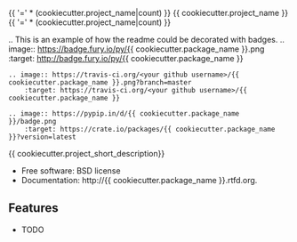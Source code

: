 {{ '=' * (cookiecutter.project_name|count) }}
{{ cookiecutter.project_name }}
{{ '=' * (cookiecutter.project_name|count) }}

.. This is an example of how the readme could be decorated with badges.
    .. image:: https://badge.fury.io/py/{{ cookiecutter.package_name }}.png
        :target: http://badge.fury.io/py/{{ cookiecutter.package_name }}

    .. image:: https://travis-ci.org/<your github username>/{{ cookiecutter.package_name }}.png?branch=master
        :target: https://travis-ci.org/<your github username>/{{ cookiecutter.package_name }}

    .. image:: https://pypip.in/d/{{ cookiecutter.package_name }}/badge.png
        :target: https://crate.io/packages/{{ cookiecutter.package_name }}?version=latest


{{ cookiecutter.project_short_description}}

* Free software: BSD license
* Documentation: http://{{ cookiecutter.package_name }}.rtfd.org.

Features
--------

* TODO
